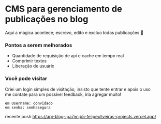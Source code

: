 # CMS para gerenciamento de publicações no blog
Aqui a mágica acontece; escrevo, edito e excluo todas publicações 🫶

### Pontos a serem melhorados
- Quantidade de requisição de api e cache em tempo real
- Comprimir textos
- Liberação de usuário

  
### Você pode visitar
 Criei um login simples de visitação, insisto que tente entrar e apois o uso me contate para um possível feedback, iria agregar muito!
 
    em Username: convidado 
    em senha: senhasegura


recente push https://api-blog-ipa7jmjb5-felipeollveiras-projects.vercel.app/
